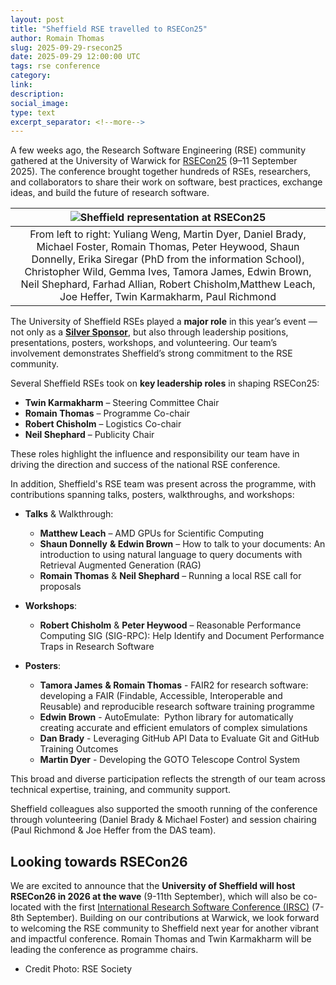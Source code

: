 ```yaml
---
layout: post
title: "Sheffield RSE travelled to RSECon25"
author: Romain Thomas
slug: 2025-09-29-rsecon25
date: 2025-09-29 12:00:00 UTC
tags: rse conference
category:
link:
description:
social_image:
type: text
excerpt_separator: <!--more-->
---
```



A few weeks ago, the Research Software Engineering (RSE) community gathered at the University of Warwick 
for [RSECon25][rsecon25] (9–11 September 2025). The conference brought together hundreds of RSEs, researchers, 
and collaborators to share their work on software, best practices, exchange ideas, and build the future of research software.

| ![Sheffield representation at RSECon25](/assets/images/2025-09-29-RSECon25.png) | 
|:--:| 
| From left to right: Yuliang Weng, Martin Dyer, Daniel Brady, Michael Foster, Romain Thomas, Peter Heywood, Shaun Donnelly, Erika Siregar (PhD from the information School), Christopher Wild, Gemma Ives, Tamora James, Edwin Brown, Neil Shephard, Farhad Allian, Robert Chisholm,Matthew Leach, Joe Heffer, Twin Karmakharm, Paul Richmond|

The University of Sheffield RSEs played a **major role** in this year’s event — not only as 
a **[Silver Sponsor][silver]**, but also through leadership positions, presentations, posters, workshops, and volunteering. Our team’s involvement demonstrates Sheffield’s strong commitment to the RSE community.

Several Sheffield RSEs took on **key leadership roles** in shaping RSECon25:

- **Twin Karmakharm** – Steering Committee Chair    
- **Romain Thomas** – Programme Co-chair
- **Robert Chisholm** – Logistics Co-chair
- **Neil Shephard** – Publicity Chair

These roles highlight the influence and responsibility our team have in driving the direction and success of the national RSE conference.

In addition, Sheffield's RSE team was present across the programme, with contributions spanning talks, posters, walkthroughs, and workshops:

- **Talks** & Walkthrough:
    - **Matthew Leach** – AMD GPUs for Scientific Computing
    - **Shaun Donnelly** **& Edwin Brown** – How to talk to your documents: An introduction to using natural language to query documents with Retrieval Augmented Generation (RAG)
    - **Romain Thomas** & **Neil Shephard**  – Running a local RSE call for proposals

- **Workshops**:
    - **Robert Chisholm** & **Peter Heywood**  – Reasonable Performance Computing SIG (SIG-RPC): Help Identify and Document Performance Traps in Research Software

- **Posters**:
    - **Tamora James** **& Romain Thomas** - FAIR2 for research software: developing a FAIR (Findable, Accessible, Interoperable and Reusable) and reproducible research software training programme
    - **Edwin Brown** - AutoEmulate:  Python library for automatically creating accurate and efficient emulators of complex simulations
    - **Dan Brady** - Leveraging GitHub API Data to Evaluate Git and GitHub Training Outcomes
    - **Martin Dyer** - Developing the GOTO Telescope Control System

This broad and diverse participation reflects the strength of our team across technical expertise, training, and community support.

Sheffield colleagues also supported the smooth running of the conference through volunteering (Daniel Brady & Michael Foster) and session chairing (Paul Richmond & Joe Heffer from the DAS team).

## Looking towards RSECon26

We are excited to announce that the **University of Sheffield will host RSECon26 in 2026 at the wave** (9-11th September), which will also be co-located with the first [International Research Software Conference (IRSC)][IRSC] (7-8th September). 
Building on our contributions at Warwick, we look forward to welcoming the RSE community to Sheffield next year for another vibrant and impactful conference. Romain Thomas and Twin Karmakharm will be leading the conference as programme chairs.  

* Credit Photo: RSE Society

[rsecon25]: https://rsecon25.society-rse.org/
[IRSC]: https://www.researchsoft.org/irsc/
[silver]: https://rsecon25.society-rse.org/sponsors/
